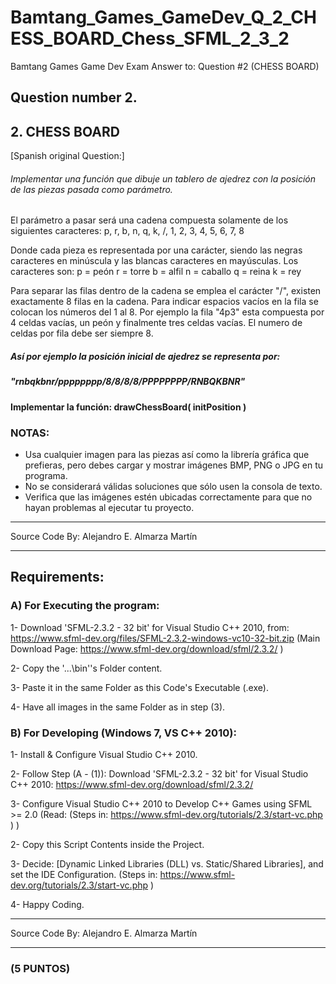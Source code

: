 # Bamtang_Games_GameDev_Q_2_CHESS_BOARD_Chess_SFML_2_3_2
Bamtang Games Game Dev Exam Answer to: Question #2 (CHESS BOARD)

## Question number 2.
## 2. CHESS BOARD

[Spanish original Question:]

###### Implementar una función que dibuje un tablero de ajedrez con la posición de las piezas pasada como parámetro.

El parámetro a pasar será una cadena compuesta solamente de los siguientes caracteres:
p, r, b, n, q, k, /, 1, 2, 3, 4, 5, 6, 7, 8

Donde cada pieza es representada por una carácter, siendo las negras caracteres en minúscula y las blancas caracteres en mayúsculas. 
Los caracteres son:
p = peón
r = torre
b = alfil
n = caballo
q = reina
k = rey

Para separar las filas dentro de la cadena se emplea el carácter "/", existen exactamente 8 filas en la cadena.
Para indicar espacios vacíos en la fila se colocan los números del 1 al 8.
Por ejemplo la fila "4p3" esta compuesta por 4 celdas vacías, un peón y finalmente tres celdas vacías.
El numero de celdas por fila debe ser siempre 8.

##### Así por ejemplo la posición inicial de ajedrez se representa por:
##### "rnbqkbnr/pppppppp/8/8/8/8/PPPPPPPP/RNBQKBNR"

#### Implementar la función: drawChessBoard( initPosition )

### NOTAS:

* Usa cualquier imagen para las piezas así como la librería gráfica que prefieras, pero debes cargar y mostrar imágenes BMP, PNG o JPG en tu programa.
* No se considerará válidas soluciones que sólo usen la consola de texto.
* Verifica que las imágenes estén ubicadas correctamente para que no hayan problemas al ejecutar tu proyecto.

*******************************************************************************
Source Code By:	 Alejandro E. Almarza Martín
*******************************************************************************

## Requirements: 

### A)	For Executing the program:

1-	Download 'SFML-2.3.2 - 32 bit' for Visual Studio C++ 2010, from:	https://www.sfml-dev.org/files/SFML-2.3.2-windows-vc10-32-bit.zip
(Main Download Page: https://www.sfml-dev.org/download/sfml/2.3.2/ )
   
2-	Copy the '...\bin''s Folder content.

3-	Paste it in the same Folder as this Code's Executable (.exe).

4-	Have all images in the same Folder as in step (3).


### B)	For Developing (Windows 7, VS C++ 2010):

1-	Install & Configure Visual Studio C++ 2010.
   
2-	Follow Step (A - (1)): Download 'SFML-2.3.2 - 32 bit' for Visual Studio C++ 2010:  https://www.sfml-dev.org/download/sfml/2.3.2/

3-	Configure Visual Studio C++ 2010 to Develop C++ Games using SFML >= 2.0 (Read: (Steps in:  https://www.sfml-dev.org/tutorials/2.3/start-vc.php ) )

2-	Copy this Script Contents inside the Project.

3-	Decide: [Dynamic Linked Libraries (DLL) vs. Static/Shared Libraries], and set the IDE Configuration. (Steps in:  https://www.sfml-dev.org/tutorials/2.3/start-vc.php )

4-	Happy Coding.

*******************************************************************************
Source Code By:	 Alejandro E. Almarza Martín
*******************************************************************************
### (5 PUNTOS)
